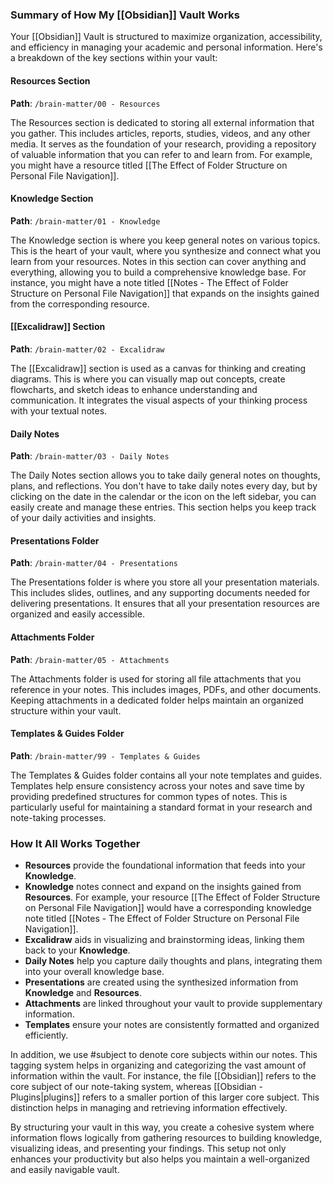 ### Summary of How My [[Obsidian]] Vault Works

Your [[Obsidian]] Vault is structured to maximize organization, accessibility, and efficiency in managing your academic and personal information. Here's a breakdown of the key sections within your vault:

#### Resources Section

**Path**: `/brain-matter/00 - Resources`

The Resources section is dedicated to storing all external information that you gather. This includes articles, reports, studies, videos, and any other media. It serves as the foundation of your research, providing a repository of valuable information that you can refer to and learn from. For example, you might have a resource titled [[The Effect of Folder Structure on Personal File Navigation]].

#### Knowledge Section

**Path**: `/brain-matter/01 - Knowledge`

The Knowledge section is where you keep general notes on various topics. This is the heart of your vault, where you synthesize and connect what you learn from your resources. Notes in this section can cover anything and everything, allowing you to build a comprehensive knowledge base. For instance, you might have a note titled [[Notes - The Effect of Folder Structure on Personal File Navigation]] that expands on the insights gained from the corresponding resource.

#### [[Excalidraw]] Section

**Path**: `/brain-matter/02 - Excalidraw`

The [[Excalidraw]] section is used as a canvas for thinking and creating diagrams. This is where you can visually map out concepts, create flowcharts, and sketch ideas to enhance understanding and communication. It integrates the visual aspects of your thinking process with your textual notes.

#### Daily Notes

**Path**: `/brain-matter/03 - Daily Notes`

The Daily Notes section allows you to take daily general notes on thoughts, plans, and reflections. You don't have to take daily notes every day, but by clicking on the date in the calendar or the icon on the left sidebar, you can easily create and manage these entries. This section helps you keep track of your daily activities and insights.

#### Presentations Folder

**Path**: `/brain-matter/04 - Presentations`

The Presentations folder is where you store all your presentation materials. This includes slides, outlines, and any supporting documents needed for delivering presentations. It ensures that all your presentation resources are organized and easily accessible.

#### Attachments Folder

**Path**: `/brain-matter/05 - Attachments`

The Attachments folder is used for storing all file attachments that you reference in your notes. This includes images, PDFs, and other documents. Keeping attachments in a dedicated folder helps maintain an organized structure within your vault.

#### Templates & Guides Folder

**Path**: `/brain-matter/99 - Templates & Guides`

The Templates & Guides folder contains all your note templates and guides. Templates help ensure consistency across your notes and save time by providing predefined structures for common types of notes. This is particularly useful for maintaining a standard format in your research and note-taking processes.

### How It All Works Together

- **Resources** provide the foundational information that feeds into your **Knowledge**.
- **Knowledge** notes connect and expand on the insights gained from **Resources**. For example, your resource [[The Effect of Folder Structure on Personal File Navigation]] would have a corresponding knowledge note titled [[Notes - The Effect of Folder Structure on Personal File Navigation]].
- **Excalidraw** aids in visualizing and brainstorming ideas, linking them back to your **Knowledge**.
- **Daily Notes** help you capture daily thoughts and plans, integrating them into your overall knowledge base.
- **Presentations** are created using the synthesized information from **Knowledge** and **Resources**.
- **Attachments** are linked throughout your vault to provide supplementary information.
- **Templates** ensure your notes are consistently formatted and organized efficiently.

In addition, we use #subject to denote core subjects within our notes. This tagging system helps in organizing and categorizing the vast amount of information within the vault. For instance, the file [[Obsidian]] refers to the core subject of our note-taking system, whereas [[Obsidian - Plugins|plugins]] refers to a smaller portion of this larger core subject. This distinction helps in managing and retrieving information effectively.

By structuring your vault in this way, you create a cohesive system where information flows logically from gathering resources to building knowledge, visualizing ideas, and presenting your findings. This setup not only enhances your productivity but also helps you maintain a well-organized and easily navigable vault.